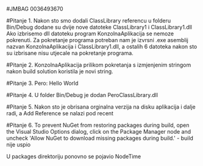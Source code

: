 #JMBAG 0036493670 

#Pitanje 1.
Nakon sto smo dodali ClassLibrary referencu u folderu Bin/Debug dodane su dvije nove datoteke ClassLibrary1 i ClassLibrary1.dll
Ako izbrisemo dll datoteku program KonzolnaAplikacija se nemoze pokrenuti.
Za pokretanje programa potreban nam je izvrsni .exe asemblij nazvan KonzolnaAplikacija i ClassLibrary1.dll, a ostalih 6 datoteka nakon sto su izbrisane nisu utjecale na pokretanje programa.

#Pitanje 2.
KonzolnaAplikacija prilikom pokretanja s izmjenjenim stringom nakon build solution koristila je novi string.

#Pitanje 3.
Pero: Hello World

#Pitanje 4.
U folder Bin/Debug je dodan PeroClassLibrary.dll

#Pitanje 5.
Nakon sto je obrisana orginalna verzija na disku aplikacija i dalje radi, a  Add Reference se nalazi pod recent

#Pitanje 6.
To prevent NuGet from restoring packages during build, open the Visual Studio Options dialog, click on the Package Manager node and uncheck 'Allow NuGet to download missing packages during build.' - build nije uspio

U packages direktoriju ponovno se pojavio NodeTime
